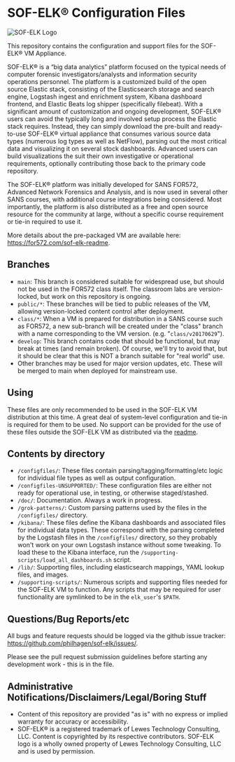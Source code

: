 # SOF-ELK® Configuration Files

![SOF-ELK Logo](https://raw.githubusercontent.com/philhagen/sof-elk/main/lib/sof-elk_logo_sm.png)

This repository contains the configuration and support files for the SOF-ELK® VM Appliance.

SOF-ELK® is a “big data analytics” platform focused on the typical needs of computer forensic investigators/analysts and information security operations personnel.  The platform is a customized build of the open source Elastic stack, consisting of the Elasticsearch storage and search engine, Logstash ingest and enrichment system, Kibana dashboard frontend, and Elastic Beats log shipper (specifically filebeat).  With a significant amount of customization and ongoing development, SOF-ELK® users can avoid the typically long and involved setup process the Elastic stack requires.  Instead, they can simply download the pre-built and ready-to-use SOF-ELK® virtual appliance that consumes various source data types (numerous log types as well as NetFlow), parsing out the most critical data and visualizing it on several stock dashboards.  Advanced users can build visualizations the suit their own investigative or operational requirements, optionally contributing those back to the primary code repository.

The SOF-ELK® platform was initially developed for SANS FOR572, Advanced Network Forensics and Analysis, and is now used in several other SANS courses, with additional course integrations being considered.  Most importantly, the platform is also distributed as a free and open source resource for the community at large, without a specific course requirement or tie-in required to use it.

More details about the pre-packaged VM are available here: <https://for572.com/sof-elk-readme>.

## Branches

* `main`: This branch is considered suitable for widespread use, but should not be used in the FOR572 class itself.  The classroom labs are version-locked, but work on this repository is ongoing.
* `public/*`: These branches will be tied to public releases of the VM, allowing version-locked content control after deployment.
* `class/*`: When a VM is prepared for distribution in a SANS course such as FOR572, a new sub-branch will be created under the "class" branch with a name corresponding to the VM version.  (e.g. "`class/v20170629`").
* `develop`: This branch contains code that should be functional, but may break at times (and remain broken).  Of course, we'll try to avoid that, but it should be clear that this is NOT a branch suitable for "real world" use.
* Other branches may be used for major version updates, etc.  These will be merged to main when deployed for mainstream use.

## Using

These files are only recommended to be used in the SOF-ELK VM distribution at this time.  A great deal of system-level configuration and tie-in is required for them to be used.  No support can be provided for the use of these files outside the SOF-ELK VM as distributed via the [readme](https://for572.com/sof-elk-readme).

## Contents by directory

* `/configfiles/`: These files contain parsing/tagging/formatting/etc logic for individual file types as well as output configuration.
* `/configfiles-UNSUPPORTED/`: These configuration files are either not ready for operational use, in testing, or otherwise staged/stashed.
* `/doc/`: Documentation.  Always a work in progress.
* `/grok-patterns/`: Custom parsing patterns used by the files in the `/configfiles/` directory.
* `/kibana/`: These files define the Kibana dashboards and associated files for individual data types.  These correspond with the parsing completed by the Logstash files in the `/configfiles/` directory, so they probably won't work on your own Logstash instance without some tweaking.  To load these to the Kibana interface, run the `/supporting-scripts/load_all_dashboards.sh` script.
* `/lib/`: Supporting files, including elasticsearch mappings, YAML lookup files, and images.
* `/supporting-scripts/`: Numerous scripts and supporting files needed for the SOF-ELK VM to function.  Any scripts that may be required for user functionality are symlinked to be in the `elk_user`'s `$PATH`.

## Questions/Bug Reports/etc

All bugs and feature requests should be logged via the github issue tracker: <https://github.com/philhagen/sof-elk/issues/>.

Please see the pull request submission guidelines before starting any development work - this is in the [](PULLREQUESTS.md) file.

## Administrative Notifications/Disclaimers/Legal/Boring Stuff

* Content of this repository are provided "as is" with no express or implied warranty for accuracy or accessibility.
* SOF-ELK® is a registered trademark of Lewes Technology Consulting, LLC.  Content is copyrighted by its respective contributors.  SOF-ELK logo is a wholly owned property of Lewes Technology Consulting, LLC and is used by permission.
